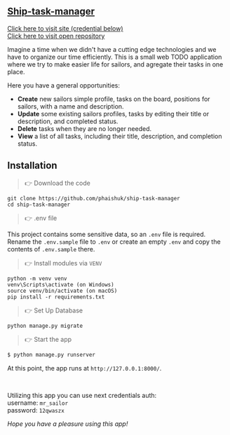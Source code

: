 ## [Ship-task-manager](https://github.com/phaishuk/ship-task-manager)



[Click here to visit site (credential below)](https://sailors-app.onrender.com/) <br>
[Click here to visit open repository](https://github.com/phaishuk/ship-task-manager)


Imagine a time when we didn't have a cutting edge technologies and we have to organize our time efficiently.
This is a small web TODO application where we try to make easier life for sailors, and agregate their tasks in one place.

Here you have a general opportunities:
- **Create** new sailors simple profile, tasks on the board, positions for sailors, with a name and description.
- **Update** some existing sailors profiles, tasks by editing their title or description, and completed status.
- **Delete** tasks when they are no longer needed.
- **View** a list of all tasks, including their title, description, and completion status.

## Installation


> 👉 Download the code 

```angular2html
git clone https://github.com/phaishuk/ship-task-manager
cd ship-task-manager
```

> 👉 .env file

This project contains some sensitive data, so an `.env` file is required.
Rename the `.env.sample` file to `.env` or create an empty `.env` 
and copy the contents of `.env.sample` there.


> 👉 Install modules via `VENV`  

```angular2html
python -m venv venv
venv\Scripts\activate (on Windows)
source venv/bin/activate (on macOS)
pip install -r requirements.txt
```

> 👉 Set Up Database

```angular2html
python manage.py migrate
```

> 👉 Start the app

```bash
$ python manage.py runserver
```

At this point, the app runs at `http://127.0.0.1:8000/`. 

<br />

Utilizing this app you can use next credentials auth: <br/>
username: `mr_sailor` <br/>
password: `12qwaszx` <br/>

<i>Hope you have a pleasure using this app!</i>

